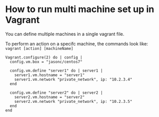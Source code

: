 # How to run multi machine set up in Vagrant

You can define multiple machines in a single vagrant file.

To perform an action on a specifc machine, the commands look like: `vagrant [action] [machineName]`

```VagrantFile
Vagrant.configure(2) do | config |
  config.vm.box = "jasonc/centos7"

  config.vm.define "server1" do | server1 |
    server1.vm.hostname = "server1"
    server1.vm.network "private_network", ip: "10.2.3.4"
  end

  config.vm.define "server2" do | server2 |
    server2.vm.hostname = "server2"
    server2.vm.network "private_network", ip: "10.2.3.5"
  end
end
```
